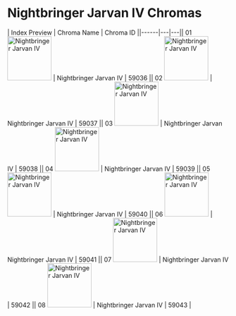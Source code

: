 # Nightbringer Jarvan IV Chromas

| Index  Preview | Chroma Name | Chroma ID ||------|---|---|| 01  <img src='https://raw.communitydragon.org/latest/plugins/rcp-be-lol-game-data/global/default/v1/champion-chroma-images/59/59036.png' alt='Nightbringer Jarvan IV' width='100'> | Nightbringer Jarvan IV | 59036 || 02  <img src='https://raw.communitydragon.org/latest/plugins/rcp-be-lol-game-data/global/default/v1/champion-chroma-images/59/59037.png' alt='Nightbringer Jarvan IV' width='100'> | Nightbringer Jarvan IV | 59037 || 03  <img src='https://raw.communitydragon.org/latest/plugins/rcp-be-lol-game-data/global/default/v1/champion-chroma-images/59/59038.png' alt='Nightbringer Jarvan IV' width='100'> | Nightbringer Jarvan IV | 59038 || 04  <img src='https://raw.communitydragon.org/latest/plugins/rcp-be-lol-game-data/global/default/v1/champion-chroma-images/59/59039.png' alt='Nightbringer Jarvan IV' width='100'> | Nightbringer Jarvan IV | 59039 || 05  <img src='https://raw.communitydragon.org/latest/plugins/rcp-be-lol-game-data/global/default/v1/champion-chroma-images/59/59040.png' alt='Nightbringer Jarvan IV' width='100'> | Nightbringer Jarvan IV | 59040 || 06  <img src='https://raw.communitydragon.org/latest/plugins/rcp-be-lol-game-data/global/default/v1/champion-chroma-images/59/59041.png' alt='Nightbringer Jarvan IV' width='100'> | Nightbringer Jarvan IV | 59041 || 07  <img src='https://raw.communitydragon.org/latest/plugins/rcp-be-lol-game-data/global/default/v1/champion-chroma-images/59/59042.png' alt='Nightbringer Jarvan IV' width='100'> | Nightbringer Jarvan IV | 59042 || 08  <img src='https://raw.communitydragon.org/latest/plugins/rcp-be-lol-game-data/global/default/v1/champion-chroma-images/59/59043.png' alt='Nightbringer Jarvan IV' width='100'> | Nightbringer Jarvan IV | 59043 |